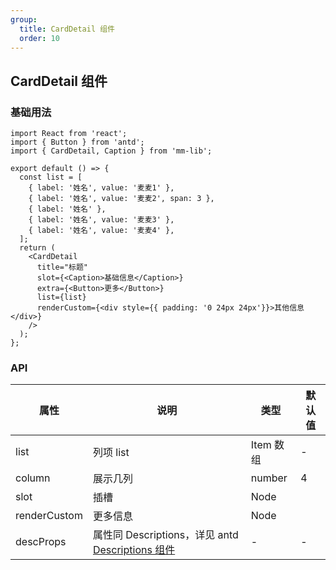 ```yaml
---
group:
  title: CardDetail 组件
  order: 10
---
```


## CardDetail 组件

### 基础用法

```tsx
import React from 'react';
import { Button } from 'antd';
import { CardDetail, Caption } from 'mm-lib';

export default () => {
  const list = [
    { label: '姓名', value: '麦麦1' },
    { label: '姓名', value: '麦麦2', span: 3 },
    { label: '姓名' },
    { label: '姓名', value: '麦麦3' },
    { label: '姓名', value: '麦麦4' },
  ];
  return (
    <CardDetail
      title="标题"
      slot={<Caption>基础信息</Caption>}
      extra={<Button>更多</Button>}
      list={list}
      renderCustom={<div style={{ padding: '0 24px 24px'}}>其他信息</div>}
    />
  );
};
```

### API

| 属性   | 说明                                                                                                                | 类型      | 默认值 |
| ------ | -------- | --------- | ------ |
| list   | 列项 list       | Item 数组 | -      |
| column | 展示几列            | number    | 4      |
| slot | 插槽            | Node    |       |
| renderCustom | 更多信息 | Node    |       |
| descProps      | 属性同 Descriptions，详见 antd [Descriptions 组件](https://ant.design/components/descriptions-cn/#Descriptions) | -         | -      |
